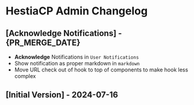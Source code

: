 # HestiaCP Admin Changelog

## [Acknowledge Notifications] - {PR_MERGE_DATE}

- **Acknowledge** Notifications in `User Notifications`
- Show notification as proper markdown in `markdown`
- Move URL check out of hook to top of components to make hook less complex

## [Initial Version] - 2024-07-16